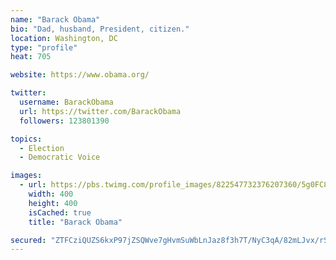 ```yaml
---
name: "Barack Obama"
bio: "Dad, husband, President, citizen."
location: Washington, DC
type: "profile"
heat: 705

website: https://www.obama.org/

twitter:
  username: BarackObama
  url: https://twitter.com/BarackObama
  followers: 123801390

topics:
  - Election
  - Democratic Voice

images:
  - url: https://pbs.twimg.com/profile_images/822547732376207360/5g0FC8XX_400x400.jpg
    width: 400
    height: 400
    isCached: true
    title: "Barack Obama"

secured: "ZTFCziQUZS6kxP97jZSQWve7gHvmSuWbLnJaz8f3h7T/NyC3qA/82mLJvx/rSElA1qqntG3wwVeKGwMKlhMS5ZU+0IjDh4mtdftuhIybEAYZFkFysIz/vr92kVRW54q/9n4rMukRxZh+sbEpPNuLb5hb/itloUe7RqralvKpW++J9jf1Kx5gZzjnOU1Zg3/bwFCXrKwRlpd2+O0A8bqBoj43w3PHooIC0nZhIBQZ2Z3YVJRTHwVI8u7cpDorn7f2Xa/16Pn0+oHzd49ArSImdbtg997JJDB2ODECTKepfYrnzjjNhvP1aE21x5fOItCFe6bzFh61rMBgoBt84n8AiaK4cSba2wAXnkqSJHPhfZ9rnNeanh89WVSXvVcaVRI3viElhVm04aqzwPXY1P3ssOWeBHqQDgkdk+hztmLxVNM=;VPoV5gsAvkod1UPIuZQACg=="
---
```


